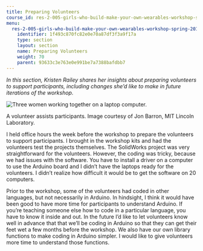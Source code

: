 ```yaml
---
title: Preparing Volunteers
course_id: res-2-005-girls-who-build-make-your-own-wearables-workshop-spring-2015
menu:
  res-2-005-girls-who-build-make-your-own-wearables-workshop-spring-2015:
    identifier: 1f493c870fc82e0e70a87df3f3a9f17a
    type: section
    layout: section
    name: Preparing Volunteers
    weight: 70
    parent: 93633c3e763e0e991be7a7388bafdbb7
---
```

_In this section, Kristen Railey shares her insights about preparing volunteers to support participants, including changes she’d like to make in future iterations of the workshop._

![Three women working together on a laptop computer.](https://open-learning-course-data-ci.s3.amazonaws.com/res-2-005-girls-who-build-make-your-own-wearables-workshop-spring-2015/d2415059552dce1bf2b801af22cbc083_RES-2-005_photo-31.jpg)

A volunteer assists participants. Image courtesy of Jon Barron, MIT Lincoln Laboratory.

I held office hours the week before the workshop to prepare the volunteers to support participants. I brought in the workshop kits and had the volunteers test the projects themselves. The SolidWorks project was very straightforward for the volunteers. However, the coding was tricky, because we had issues with the software. You have to install a driver on a computer to use the Arduino board and I didn’t have the laptops ready for the volunteers. I didn’t realize how difficult it would be to get the software on 20 computers.

Prior to the workshop, some of the volunteers had coded in other languages, but not necessarily in Arduino. In hindsight, I think it would have been good to have more time for participants to understand Arduino. If you’re teaching someone else how to code in a particular language, you have to know it inside and out. In the future I’d like to let volunteers know well in advance that that we’ll be coding in Arduino so that they can get their feet wet a few months before the workshop. We also have our own library functions to make coding in Arduino simpler. I would like to give volunteers more time to understand those functions.